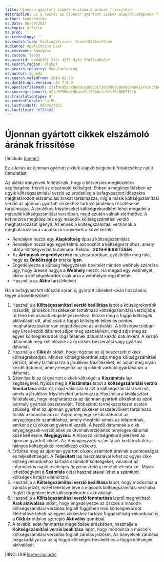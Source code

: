 ```yaml
---
title: Újonnan gyártott cikkek elszámoló árának frissítése
description: Ez a leírás az újonnan gyártott cikkek alapköltségeinek frissítéséhez nyújt útmutatást.
author: AndersGirke
ms.date: 06/20/2017
ms.topic: article
ms.prod: ''
ms.technology: ''
ms.search.form: CostingVersion, InventStdCostConv
audience: Application User
ms.reviewer: kamaybac
ms.custom: 79693
ms.assetid: ba64b70f-3f4c-4373-9a7d-8fd07c45a8cf
ms.search.region: Global
ms.search.industry: Manufacturing
ms.author: mguada
ms.search.validFrom: 2016-02-28
ms.dyn365.ops.version: AX 7.0.0
ms.openlocfilehash: 231f0ed5acc86dbe5368b3c7306dd89c8ba0b74901a7e1ccf8410c6585638efa
ms.sourcegitcommit: 42fe9790ddf0bdad911544deaa82123a396712fb
ms.translationtype: HT
ms.contentlocale: hu-HU
ms.lasthandoff: 08/05/2021
ms.locfileid: "6733492"
---
```

# <a name="update-standard-costs-for-a-new-manufactured-item"></a>Újonnan gyártott cikkek elszámoló árának frissítése

[!include [banner](../includes/banner.md)]

Ez a leírás az újonnan gyártott cikkek alapköltségeinek frissítéséhez nyújt útmutatást. 

Az alábbi irányelvek feltételezik, hogy a kétverziós megközelítés segítségével frissíti az elszámoló költséget. Ebben a megközelítésben az egyik költségszámítási verzió az eredetileg a befagyasztott időszakra meghatározott elszámolási árakat tartalmazza, míg a másik költségszámítási verzió az újonnan gyártott cikkekhez tartozó járulékos frissítéseket tartalmazza. A járulékos frissítéseket költségrekordként lehet megadni a második költségszámítási verzióban, majd ezután válnak elérhetővé. A kétverziós megközelítés egy második költségszámítási verzió meghatározását igényli. Az ennek a költségszámítási verziónak a meghatározására vonatkozó irányelvek a következők:

-   Rendeljen hozzá egy **Alapköltség** típusú költségszámítást.
-   Rendeljen hozzá egy egyértelmű azonosítót a költségverzióhoz, amely utal a költségverzió tartalmára. Például: **2016-FRISSÍTÉSEK**.
-   Az **Ártípusok engedélyezése** mezőcsoportban, győződjön meg róla, hogy az **Önköltségi ár** értéke **Igen**.
-   Engedélyezze a költség feljegyzések bevitelét minden webhely számára úgy, hogy üresen hagyja a **Webhely** mezőt. Ha megad egy webhelyet, akkor a költségrekordok csak arra a webhelyre rögzíthetők.
-   Használja az **Aktív** tartalékelvet.

Ha a befagyasztott időszak során új gyártott cikkeket kíván hozzáadni, tegye a következőket:

1.  Használja a **Költségszámítási verzió beállítása** lapot a költségrekordok második, járulékos frissítéseket tartalmazó költségszámítási verziójába történő beírásának engedélyezéséhez. Előzze meg a függő költségek aktiválását ott, ahol csak a függő költségek teljes és pontos meghatározásakor van engedélyezve az aktiválás. A költségverzióban egy üres kezdő dátumot adjon meg szabályként, majd adja meg az egyes költségrekordok rögzítésének dátumát kezdő dátumként. A kezdő dátumnak meg kell előznie az új cikkek beszerzési vagy gyártási dátumát.
2.  Használja a **Cikk ár** oldalt, hogy rögzítse az új beszerzett cikkek költségrekordjait. Minden költségrekordnál adja meg a költségszámítási verziót, amely tartalmazza a járulékos frissítéseket, és adjon meg olyan kezdő dátumot, amely megelőzi az új cikkek várható gyártásának a dátumát.
3.  Számítsa ki az új gyártott cikkek költségét a **Kiszámítás** lap segítségével. Nyissa meg a **Kiszámítás** lapot a **költségszámítási verzió fenntartása** oldalról, majd válassza ki azt a költségszámítási verziót, amely a járulékos frissítéseket tartalmazza. Használja a kiválasztási feltételeket, hogy meghatározza az újonnan gyártott cikkeket és azok bármely gyártási összetevőjét. Többszintű termékszerkezet esetén szükség lehet az újonnan gyártott cikkeket összetevőként tartalmazó főcikk azonosítására is. Adjon meg egy kezdő dátumot az anyagjegyzék-számításhoz, amely megfelel annak az időpontnak, amikor az új cikkeket gyártani kezdik. A kezdő dátumnak a cikk anyagjegyzék-verziójának és útvonalverziójának tényleges dátumai közé kell esnie. **Megjegyzés:** A hiányzó költségrekord jelezheti az újonnan gyártott cikket. Az Anyagjegyzék-számítások korlátozhatók a hiányos költségekkel rendelkező cikkekre.
4.  Erősítse meg az újonnan gyártott cikkek számított árainak a pontosságát és teljesítettségét. A **Teljesített** lap használatával lehet az egyes cikk-költség rekordokhoz tartozó számított költségeket, valamint az információs napló esetleges figyelmeztető üzeneteit ellenőrizni. Másik lehetőségként a **Számítás** oldal használatával lehet a számított költségek listáját ellenőrizni.
5.  Használja a **Költségszámítási verzió beállítása** lapot, hogy módosítsa a zárolás jelzőt, ezzel lehetővé téve a második költségszámítási verzióba foglalt függőben lévő költségrekordok aktiválását.
6.  Használja a **Költségszámítási verzió fenntartása** lapról megnyitható **Árak aktiválása** oldalt, hogy engedélyezze az összes a második költségszámítási verzióba foglalt függőben lévő költségrekordot. Elérhetővé teheti az egyes cikkekhez tartozó függőköltség-rekordokat is a **Cikk ár** oldalon szereplő **Aktiválás** gombbal.
7.  A további adat-fenntartás megelőzése érdekében, használja a **Költségszámítási verzió beállítása** lapot, hogy módosítsa a második költségszámítási verzióba foglalt zárolás jelzőket. Az irányelvek zárolása megakadályozza az új függő költségek bevitelét és a függő költségek aktiválását.






[!INCLUDE[footer-include](../../includes/footer-banner.md)]